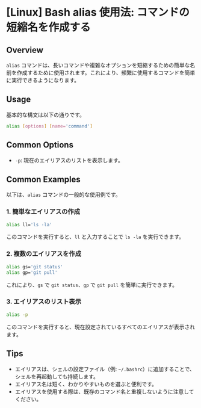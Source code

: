 # [Linux] Bash alias 使用法: コマンドの短縮名を作成する

## Overview
`alias` コマンドは、長いコマンドや複雑なオプションを短縮するための簡単な名前を作成するために使用されます。これにより、頻繁に使用するコマンドを簡単に実行できるようになります。

## Usage
基本的な構文は以下の通りです。

```bash
alias [options] [name='command']
```

## Common Options
- `-p`: 現在のエイリアスのリストを表示します。

## Common Examples
以下は、`alias` コマンドの一般的な使用例です。

### 1. 簡単なエイリアスの作成
```bash
alias ll='ls -la'
```
このコマンドを実行すると、`ll` と入力することで `ls -la` を実行できます。

### 2. 複数のエイリアスを作成
```bash
alias gs='git status'
alias gp='git pull'
```
これにより、`gs` で `git status`、`gp` で `git pull` を簡単に実行できます。

### 3. エイリアスのリスト表示
```bash
alias -p
```
このコマンドを実行すると、現在設定されているすべてのエイリアスが表示されます。

## Tips
- エイリアスは、シェルの設定ファイル（例: `~/.bashrc`）に追加することで、シェルを再起動しても持続します。
- エイリアス名は短く、わかりやすいものを選ぶと便利です。
- エイリアスを使用する際は、既存のコマンド名と重複しないように注意してください。